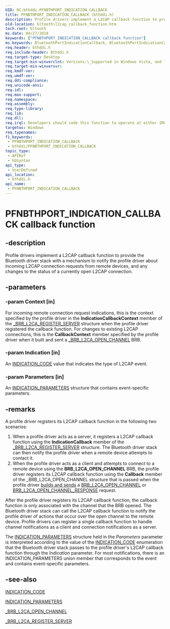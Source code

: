```yaml
---
UID: NC:bthddi.PFNBTHPORT_INDICATION_CALLBACK
title: PFNBTHPORT_INDICATION_CALLBACK (bthddi.h)
description: Profile drivers implement a L2CAP callback function to provide the Bluetooth driver stack with a mechanism to notify the profile driver about incoming L2CAP connection requests from remote devices, and any changes to the status of a currently open L2CAP connection.
old-location: bltooth\l2cap_callback_function.htm
tech.root: bltooth
ms.date: 04/27/2018
keywords: ["PFNBTHPORT_INDICATION_CALLBACK callback function"]
ms.keywords: BluetoothPortIndicationCallback, BluetoothPortIndicationCallback callback function [Bluetooth Devices], PFNBTHPORT_INDICATION_CALLBACK, PFNBTHPORT_INDICATION_CALLBACK callback, bltooth.l2cap_callback_function, bth_funcs_76d9cb39-ead0-4465-9cc5-83b559b0ba55.xml, bthddi/BluetoothPortIndicationCallback
req.header: bthddi.h
req.include-header: Bthddi.h
req.target-type: Desktop
req.target-min-winverclnt: Versions:\_Supported in Windows Vista, and later.
req.target-min-winversvr: 
req.kmdf-ver: 
req.umdf-ver: 
req.ddi-compliance: 
req.unicode-ansi: 
req.idl: 
req.max-support: 
req.namespace: 
req.assembly: 
req.type-library: 
req.lib: 
req.dll: 
req.irql: Developers should code this function to operate at either IRQL = DISPATCH_LEVEL (if the callback   function does not access paged memory), or IRQL = PASSIVE_LEVEL (if the callback function must access   paged memory)
targetos: Windows
req.typenames: 
f1_keywords:
 - PFNBTHPORT_INDICATION_CALLBACK
 - bthddi/PFNBTHPORT_INDICATION_CALLBACK
topic_type:
 - APIRef
 - kbSyntax
api_type:
 - UserDefined
api_location:
 - bthddi.h
api_name:
 - PFNBTHPORT_INDICATION_CALLBACK
---
```


# PFNBTHPORT_INDICATION_CALLBACK callback function


## -description

Profile drivers implement a L2CAP callback function to provide the Bluetooth driver stack with a
  mechanism to notify the profile driver about incoming L2CAP connection requests from remote devices, and
  any changes to the status of a currently open L2CAP connection.

## -parameters

### -param Context [in]


For incoming remote connection request indications, this is the context specified by the profile
     driver in the 
     <b>IndicationCallbackContext</b> member of the 
     <a href="/windows-hardware/drivers/ddi/bthddi/ns-bthddi-_brb_l2ca_register_server">
     _BRB_L2CA_REGISTER_SERVER</a> structure when the profile driver registered the callback function. For
     changes to existing L2CAP connections, this is the 
     <b>CallbackContext</b> member specified by the profile driver when it built and sent a 
     <a href="/windows-hardware/drivers/ddi/bthddi/ns-bthddi-_brb_l2ca_open_channel">_BRB_L2CA_OPEN_CHANNEL</a> BRB.

### -param Indication [in]


An 
     <a href="/windows-hardware/drivers/ddi/bthddi/ne-bthddi-_indication_code">INDICATION_CODE</a> value that indicates the type
     of L2CAP event.

### -param Parameters [in]


An 
     <a href="/windows-hardware/drivers/ddi/bthddi/ns-bthddi-_indication_parameters">INDICATION_PARAMETERS</a> structure that
     contains event-specific parameters.

## -remarks

A profile driver registers its L2CAP callback function in the following two scenarios:

<ol>
<li>
When a profile driver acts as a server, it registers a L2CAP callback function using the 
      <b>IndicationCallback</b> member of the 
      <a href="/windows-hardware/drivers/ddi/bthddi/ns-bthddi-_brb_l2ca_register_server">
      _BRB_L2CA_REGISTER_SERVER</a> structure. The Bluetooth driver stack can then notify the profile
      driver when a remote device attempts to contact it.

</li>
<li>
When the profile driver acts as a client and attempts to connect to a remote device using the
      <b>BRB_L2CA_OPEN_CHANNEL</b> BRB, the profile driver registers its L2CAP callback function using the 
      <b>Callback</b> member of the _BRB_L2CA_OPEN_CHANNEL structure that is passed when the profile driver 
      <a href="/previous-versions/ff536657(v=vs.85)">builds and sends</a> a 
      <a href="/previous-versions/ff536615(v=vs.85)">BRB_L2CA_OPEN_CHANNEL</a> or 
      <a href="/previous-versions/ff536616(v=vs.85)">
      BRB_L2CA_OPEN_CHANNEL_RESPONSE</a> request.

</li>
</ol>
After the profile driver registers its L2CAP callback function, the callback function is only
    associated with the channel that the BRB opened. The Bluetooth driver stack can call the L2CAP callback
    function to notify the profile driver of actions that occur over the open channel to the remote device.
    Profile drivers can register a single callback function to handle channel notifications as a client and
    connection notifications as a server.

The 
    <a href="/windows-hardware/drivers/ddi/bthddi/ns-bthddi-_indication_parameters">INDICATION_PARAMETERS</a> structure held in
    the 
    <i>Parameters</i> parameter is interpreted according to the value of the 
    <a href="/windows-hardware/drivers/ddi/bthddi/ne-bthddi-_indication_code">INDICATION_CODE</a> enumeration that the Bluetooth
    driver stack passes to the profile driver's L2CAP callback function through the 
    <i>Indication</i> parameter. For most notifications, there is an INDICATION_PARAMETERS union member that
    corresponds to the event and contains event-specific parameters.

## -see-also

<a href="/windows-hardware/drivers/ddi/bthddi/ne-bthddi-_indication_code">INDICATION_CODE</a>



<a href="/windows-hardware/drivers/ddi/bthddi/ns-bthddi-_indication_parameters">INDICATION_PARAMETERS</a>



<a href="/windows-hardware/drivers/ddi/bthddi/ns-bthddi-_brb_l2ca_open_channel">_BRB_L2CA_OPEN_CHANNEL</a>



<a href="/windows-hardware/drivers/ddi/bthddi/ns-bthddi-_brb_l2ca_register_server">_BRB_L2CA_REGISTER_SERVER</a>

